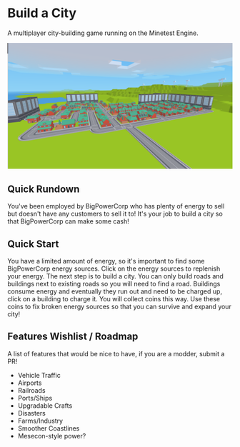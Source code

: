 # Build a City

A multiplayer city-building game running on the Minetest Engine.

![screenshot](screenshot.png)

## Quick Rundown
You've been employed by BigPowerCorp who has plenty of energy to
sell but doesn't have any customers to sell it to! It's your job
to build a city so that BigPowerCorp can make some cash!

## Quick Start
You have a limited amount of energy, so it's important to find 
some BigPowerCorp energy sources. Click on the energy sources
to replenish your energy. The next step is to build a city.
You can only build roads and buildings next to existing roads
so you will need to find a road. Buildings consume energy and
eventually they run out and need to be charged up, click on
a building to charge it. You will collect coins this way.
Use these coins to fix broken energy sources so that you can
survive and expand your city!

## Features Wishlist / Roadmap
A list of features that would be nice to have, if you are
a modder, submit a PR!
* Vehicle Traffic
* Airports
* Railroads
* Ports/Ships
* Upgradable Crafts
* Disasters
* Farms/Industry
* Smoother Coastlines
* Mesecon-style power?